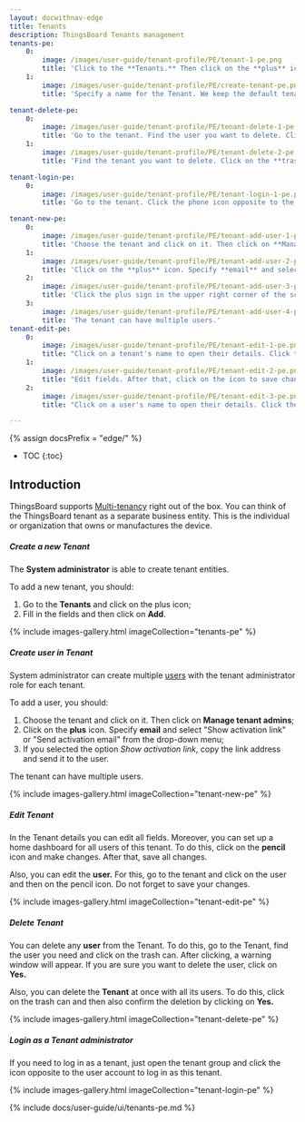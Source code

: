 ```yaml
---
layout: docwithnav-edge
title: Tenants
description: ThingsBoard Tenants management 
tenants-pe:
    0:
        image: /images/user-guide/tenant-profile/PE/tenant-1-pe.png
        title: 'Click to the **Tenants.** Then click on the **plus** icon.'
    1:
        image: /images/user-guide/tenant-profile/PE/create-tenant-pe.png
        title: 'Specify a name for the Tenant. We keep the default tenant profile. Fill in the fields that you think are important. Then click **Add.**'

tenant-delete-pe:
    0:
        image: /images/user-guide/tenant-profile/PE/tenant-delete-1-pe.png
        title: 'Go to the tenant. Find the user you want to delete. Click on the **trash can** icon and confirm the deletion by clicking on **Yes**'
    1:
        image: /images/user-guide/tenant-profile/PE/tenant-delete-2-pe.png
        title: 'Find the tenant you want to delete. Click on the **trash can** icon and confirm the deletion by clicking on **Yes**'

tenant-login-pe:
    0:
        image: /images/user-guide/tenant-profile/PE/tenant-login-1-pe.png
        title: 'Go to the tenant. Click the phone icon opposite to the user account to log in as a tenant.'

tenant-new-pe:
    0:
        image: /images/user-guide/tenant-profile/PE/tenant-add-user-1-pe.png
        title: 'Choose the tenant and click on it. Then click on **Manage tenant admins**.'
    1:
        image: /images/user-guide/tenant-profile/PE/tenant-add-user-2-pe.png
        title: 'Click on the **plus** icon. Specify **email** and select "Show activation link" or "Send activation email" from the drop-down menu.'
    2:
        image: /images/user-guide/tenant-profile/PE/tenant-add-user-3-pe.png
        title: 'Click the plus sign in the upper right corner of the screen. Enter information about the new user and select _Show activation link_ or _Send activation email_ from the drop-down menu.'
    3:
        image: /images/user-guide/tenant-profile/PE/tenant-add-user-4-pe.png
        title: 'The tenant can have multiple users.'
tenant-edit-pe:
    0:
        image: /images/user-guide/tenant-profile/PE/tenant-edit-1-pe.png
        title: "Click on a tenant's name to open their details. Click the pencil icon to edit the account info."
    1:
        image: /images/user-guide/tenant-profile/PE/tenant-edit-2-pe.png
        title: "Edit fields. After that, click on the icon to save changes."
    2:
        image: /images/user-guide/tenant-profile/PE/tenant-edit-3-pe.png
        title: "Click on a user's name to open their details. Click the pencil icon to edit the account info. After editing, save all changes."

---
```


{% assign docsPrefix = "edge/" %}

* TOC
{:toc}

## Introduction

ThingsBoard supports [Multi-tenancy](https://en.wikipedia.org/wiki/Multitenancy) right out of the box. You can think of the ThingsBoard tenant as a separate business entity. This is the individual or organization that owns or manufactures the device.

##### Сreate a new Tenant

The **System administrator** is able to create tenant entities.

To add a new tenant, you should:
1. Go to the **Tenants** and click on the plus icon;
2. Fill in the fields and then click on **Add**.

{% include images-gallery.html imageCollection="tenants-pe" %}

##### Сreate user in Tenant

System administrator can create multiple [users](/docs/{{docsPrefix}}user-guide/ui/users) with the tenant administrator role for each tenant.

To add a user, you should:
1. Choose the tenant and click on it. Then click on **Manage tenant admins**;
2. Click on the **plus** icon. Specify **email** and select "Show activation link" or "Send activation email" from the drop-down menu;
3. If you selected the option _Show activation link_, copy the link address and send it to the user.

The tenant can have multiple users.

{% include images-gallery.html imageCollection="tenant-new-pe" %}

##### Edit Tenant

In the Tenant details you can edit all fields. Moreover, you can set up a home dashboard for all users of this tenant. To do this, click on the **pencil** icon and make changes. After that, save all changes.

Also, you can edit the **user.** For this, go to the tenant and click on the user and then on the pencil icon. Do not forget to save your changes.

{% include images-gallery.html imageCollection="tenant-edit-pe" %}

##### Delete Tenant

You can delete any **user** from the Tenant. To do this, go to the Tenant, find the user you need and click on the trash can. After clicking, a warning window will appear. If you are sure you want to delete the user, click on **Yes.**

Also, you can delete the **Tenant** at once with all its users. To do this, click on the trash can and then also confirm the deletion by clicking on **Yes.**

{% include images-gallery.html imageCollection="tenant-delete-pe" %}

##### Login as a Tenant administrator

If you need to log in as a tenant, just open the tenant group and click the icon opposite to the user account to log in as this tenant.

{% include images-gallery.html imageCollection="tenant-login-pe" %}
<br>


{% include docs/user-guide/ui/tenants-pe.md %}
